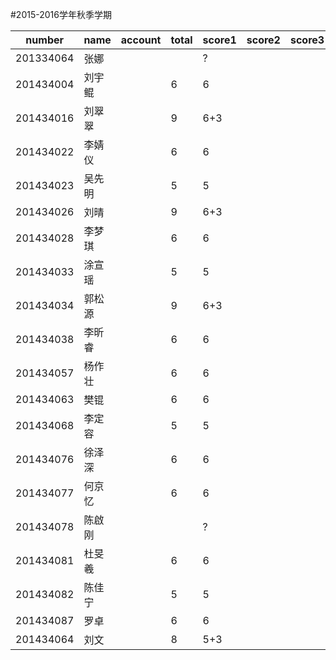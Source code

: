 ﻿#2015-2016学年秋季学期

number     |name       |account     |total  |score1 |score2 |score3  |score4 |score5 |score6  |score7  |score8 |score9 
-----------|-----------|------------|-------|-------|-------|--------|-------|-------|--------|--------|-------|-------
201334064  |张娜       |            |       |?      |       |        |       |       |        |        |       |       
201434004  |刘宇鲲     |            |6      |6      |       |        |       |       |        |        |       |       
201434016  |刘翠翠     |            |9      |6+3    |       |        |       |       |        |        |       |       
201434022  |李婧仪     |            |6      |6      |       |        |       |       |        |        |       |       
201434023  |吴先明     |            |5      |5      |       |        |       |       |        |        |       |       
201434026  |刘晴       |            |9      |6+3    |       |        |       |       |        |        |       |       
201434028  |李梦琪     |            |6      |6     |       |        |       |       |        |        |       |       
201434033  |涂宣瑶     |            |5      |5      |       |        |       |       |        |        |       |       
201434034  |郭松源     |            |9      |6+3    |       |        |       |       |        |        |       |       
201434038  |李昕睿     |            |6      |6      |       |        |       |       |        |        |       |       
201434057  |杨作壮     |            |6      |6      |       |        |       |       |        |        |       |       
201434063  |樊锟       |            |6      |6      |       |        |       |       |        |        |       |       
201434068  |李定容     |            |5      |5     |       |        |       |       |        |        |       |       
201434076  |徐泽深     |            |6      |6      |       |        |       |       |        |        |       |       
201434077  |何京忆     |            |6      |6      |       |        |       |       |        |        |       |       
201434078  |陈啟刚     |            |       |?      |       |        |       |       |        |        |       |       
201434081  |杜旻羲     |            |6      |6      |       |        |       |       |        |        |       |       
201434082  |陈佳宁     |            |5      |5      |       |        |       |       |        |        |       |       
201434087  |罗卓       |            |6      |6      |       |        |       |       |        |        |       |       
201434064  |刘文       |            |8     |5+3     |       |        |       |       |        |        |       |       
